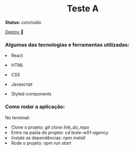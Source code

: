 <h1 align="center"> Teste A </h1>
<p><b>Status: </b>concluído </p>

<a href="http://wise-bulb.surge.sh/"> Deploy </a> :gift_heart:

<h3>Algumas das tecnologias e ferramentas utilizadas: </h3>
<li> React </p>
<li> HTML</p>
<li> CSS</p>
<li> Javascript</p>
<li> Styled-components</p>

<h3>Como rodar a aplicação: </h3>
<p>No terminal: </p>
<li> Clone o projeto: <i>git clone link_do_repo</i></li>
<li> Entre na pasta do projeto: <i>cd teste-w51-agency</i></li>
<li> Instale as dependências: <i>npm install</i></li>
<li> Rode o projeto: <i>npm run start</i></li>
